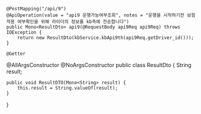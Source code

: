     @PostMapping("/api/9")
    @ApiOperation(value = "api9 운행가능여부조회", notes = "운행을 시작하기전 보험적용 여부확인을 위해 라이더의 정보를 kb측에 전송합니다")
    public Mono<ResultDto> api9(@RequestBody api9Req api9Req) throws IOException {
        return new ResultDto(kbService.kbApi9th(api9Req.getDriver_id()));
    }

    @Getter
@AllArgsConstructor
@NoArgsConstructor
public class ResultDto {
    String result;

    public void ResultDTO(Mono<String> result) {
        this.result = String.valueOf(result);
    }
}
